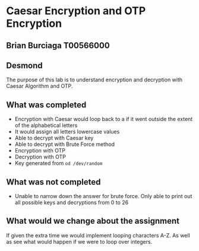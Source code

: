 # Caesar Encryption and OTP Encryption

## Brian Burciaga T00566000
## Desmond

The purpose of this lab is to understand encryption and decryption
with Caesar Algorithm and OTP. 


## What was completed

- Encryption with Caesar would loop back to a if it went outside
the extent of the alphabetical letters
- It would assign all letters lowercase values
- Able to decrypt with Caesar key
- Able to decrypt with Brute Force method
- Encryption with OTP
- Decryption with OTP
- Key generated from `od /dev/random`

## What was not completed

- Unable to narrow down the answer for brute force. Only able to 
print out all possible keys and decryptions from 0 to 26

## What would we change about the assignment

If given the extra time we would implement looping characters A-Z.
As well as see what would happen if we were to loop over integers.
